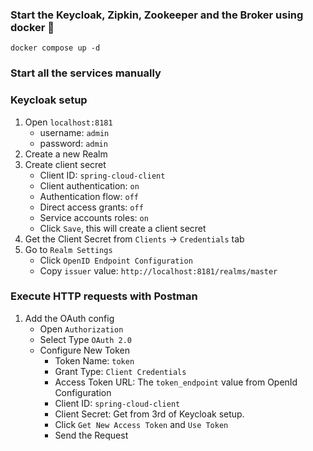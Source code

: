 ### Start the Keycloak, Zipkin, Zookeeper and the Broker using docker 🐋

```
docker compose up -d
```

### Start all the services manually

### Keycloak setup

1. Open `localhost:8181`
    - username: `admin`
    - password: `admin`
2. Create a new Realm
3. Create client secret
    - Client ID: `spring-cloud-client`
    - Client authentication: `on`
    - Authentication flow: `off`
    - Direct access grants: `off`
    - Service accounts roles: `on`
    - Click `Save`, this will create a client secret
4. Get the Client Secret from `Clients` -> `Credentials` tab
5. Go to `Realm Settings`
    - Click `OpenID Endpoint Configuration`
    - Copy `issuer` value: `http://localhost:8181/realms/master`

### Execute HTTP requests with Postman

1. Add the OAuth config
    - Open `Authorization`
    - Select Type `OAuth 2.0`
    - Configure New Token
        - Token Name: `token`
        - Grant Type: `Client Credentials`
        - Access Token URL: The `token_endpoint` value from OpenId Configuration
        - Client ID: `spring-cloud-client`
        - Client Secret: Get from 3rd of Keycloak setup.
        - Click `Get New Access Token` and `Use Token`
        - Send the Request